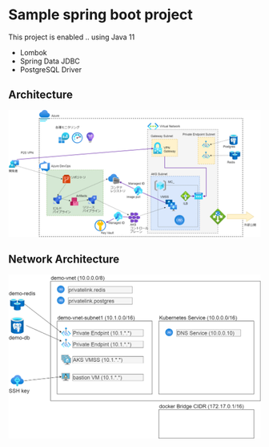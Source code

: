 # Sample spring boot project

This project is enabled .. using Java 11

- Lombok
- Spring Data JDBC
- PostgreSQL Driver

## Architecture

![img](docs/sample_architecture.drawio.png)

## Network Architecture

![img](docs/network_architecture.drawio.png)

